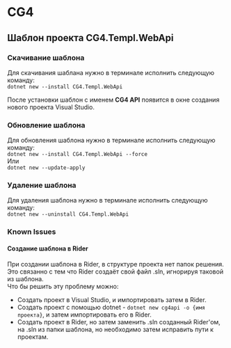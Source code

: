 # CG4
## Шаблон проекта CG4.Templ.WebApi
### Скачивание шаблона
Для скачивания шаблана нужно в терминале исполнить следующую команду:<br/>
```dotnet new --install CG4.Templ.WebApi```

После установки шаблон с именем <b>CG4 API</b> появится в окне создания нового проекта Visual Studio.

### Обновление шаблона
Для обновления шаблона нужно в терминале исполнить следующую команду:<br/>
```dotnet new --install CG4.Templ.WebApi --force```<br/>
Или<br/>
```dotnet new --update-apply```

### Удаление шаблона
Для удаления шаблона нужно в терминале исполнить следующую команду:<br/>
```dotnet new --uninstall CG4.Templ.WebApi```

### Known Issues
#### Создание шаблона в Rider
При создании шаблона в Rider, в структуре проекта нет папок решения.<br/>
Это связанно с тем что Rider создаёт свой файл .sln, игнорируя таковой из шаблона.<br/>
Что бы решить эту проблему можно:
- Создать проект в Visual Studio, и импортировать затем в Rider.
- Создать проект с помощью dotnet - ```dotnet new cg4api -o {имя проекта}```, и затем импортировать его в Rider.
- Создать проект в Rider, но затем заменить .sln созданный Rider'ом, на .sln из папки шаблона, но необходимо затем исправить пути к проектам.
